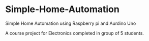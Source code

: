 # Simple-Home-Automation
Simple Home Automation using Raspberry pi and Aurdino Uno

A course project for Electronics completed in group of 5 students.
